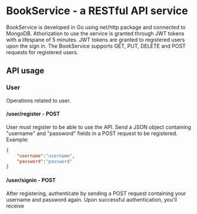 # BookService - a RESTful API service
BookService is developed in Go using net/http package and connected to MongoDB. Athorization to use the service is granted through JWT tokens with a lifespane of 5 minutes. JWT tokens are granted to registered users upon the sign in. 
The BookService supports GET, PUT, DELETE and POST requests for registered users.

## API usage

### User
Operations related to user.
#### /user/register - POST
User must register to be able to use the API. 
Send a JSON object containing "username" and "password" fields in a POST request to be registered. 
Example:
```JSON
{
    "username":"username",
    "password":"password"
}
```
#### /user/signin - POST
After registering, authenticate by sending a POST request containing your username and password again.
Upon successful authentication, you'll receive 
